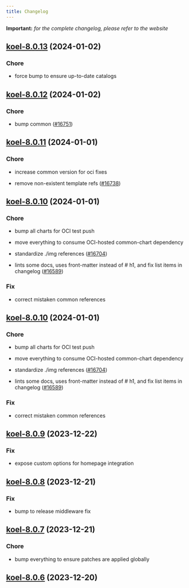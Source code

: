 ```yaml
---
title: Changelog
---
```


**Important:**
*for the complete changelog, please refer to the website*




## [koel-8.0.13](https://github.com/truecharts/charts/compare/koel-8.0.12...koel-8.0.13) (2024-01-02)

### Chore



- force bump to ensure up-to-date catalogs


## [koel-8.0.12](https://github.com/truecharts/charts/compare/koel-8.0.11...koel-8.0.12) (2024-01-02)

### Chore



- bump common ([#16751](https://github.com/truecharts/charts/issues/16751))


## [koel-8.0.11](https://github.com/truecharts/charts/compare/koel-8.0.10...koel-8.0.11) (2024-01-01)

### Chore



- increase common version for oci fixes

- remove non-existent template refs ([#16738](https://github.com/truecharts/charts/issues/16738))


## [koel-8.0.10](https://github.com/truecharts/charts/compare/koel-8.0.9...koel-8.0.10) (2024-01-01)

### Chore



- bump all charts for OCI test push

- move everything to consume OCI-hosted common-chart dependency

- standardize ./img references ([#16704](https://github.com/truecharts/charts/issues/16704))

- lints some docs, uses front-matter instead of # h1, and fix list items in changelog ([#16589](https://github.com/truecharts/charts/issues/16589))

### Fix



- correct mistaken common references


## [koel-8.0.10](https://github.com/truecharts/charts/compare/koel-8.0.9...koel-8.0.10) (2024-01-01)

### Chore



- bump all charts for OCI test push

- move everything to consume OCI-hosted common-chart dependency

- standardize ./img references ([#16704](https://github.com/truecharts/charts/issues/16704))

- lints some docs, uses front-matter instead of # h1, and fix list items in changelog ([#16589](https://github.com/truecharts/charts/issues/16589))

### Fix



- correct mistaken common references
## [koel-8.0.9](https://github.com/truecharts/charts/compare/koel-8.0.8...koel-8.0.9) (2023-12-22)

### Fix

- expose custom options for homepage integration

## [koel-8.0.8](https://github.com/truecharts/charts/compare/koel-8.0.7...koel-8.0.8) (2023-12-21)

### Fix

- bump to release middleware fix

## [koel-8.0.7](https://github.com/truecharts/charts/compare/koel-8.0.6...koel-8.0.7) (2023-12-21)

### Chore

- bump everything to ensure patches are applied globally

## [koel-8.0.6](https://github.com/truecharts/charts/compare/koel-8.0.5...koel-8.0.6) (2023-12-20)

